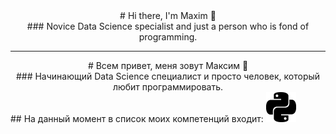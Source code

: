 <center> # Hi there, I'm Maxim 👋 </center> 
<center> ### Novice Data Science specialist and just a person who is fond of programming. </center>

---
<center> # Всем привет, меня зовут Максим 👋 </center> 
<center> ### Начинающий Data Science специалист и просто человек, который любит программировать. </center>
## На данный момент в список моих компетенций входит:
<img src="python.svg" alt="альтернативный текст">

<!--
**MxWassermann/MxWassermann** is a ✨ _special_ ✨ repository because its `README.md` (this file) appears on your GitHub profile.

Here are some ideas to get you started:

- 🔭 I’m currently working on ...
- 🌱 I’m currently learning ...
- 👯 I’m looking to collaborate on ...
- 🤔 I’m looking for help with ...
- 💬 Ask me about ...
- 📫 How to reach me: ...
- 😄 Pronouns: ...
- ⚡ Fun fact: ...
-->
